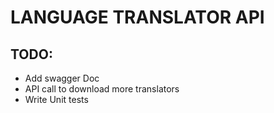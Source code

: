 # LANGUAGE TRANSLATOR API

## TODO:
- Add swagger Doc
- API call to download more translators
- Write Unit tests
